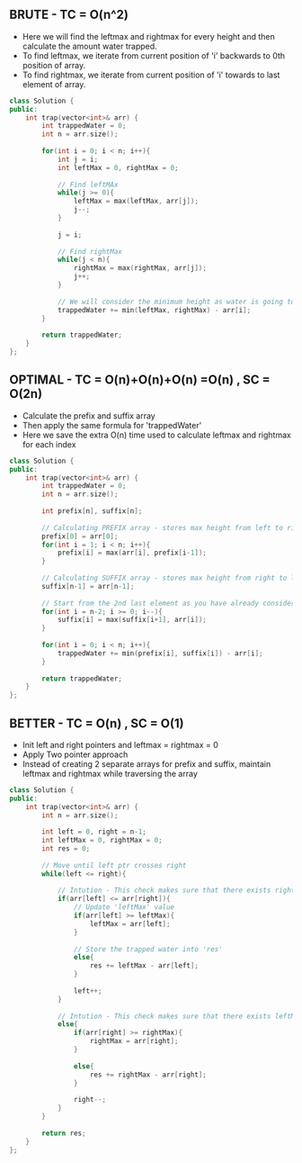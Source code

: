 ## BRUTE - TC = O(n^2)

- Here we will find the leftmax and rightmax for every height and then calculate the amount water trapped.
- To find leftmax, we iterate from current position of 'i' backwards to 0th position of array.
- To find rightmax, we iterate from current position of 'i' towards to last element of array.

```cpp
class Solution {
public:
    int trap(vector<int>& arr) {
        int trappedWater = 0;
        int n = arr.size();
        
        for(int i = 0; i < n; i++){
            int j = i;
            int leftMax = 0, rightMax = 0;
            
            // Find leftMAx
            while(j >= 0){
                leftMax = max(leftMax, arr[j]);
                j--;
            }
            
            j = i;
            
            // Find rightMax
            while(j < n){
                rightMax = max(rightMax, arr[j]);
                j++;
            }
            
            // We will consider the minimum height as water is going to take level of that height and subtract the current height from it.
            trappedWater += min(leftMax, rightMax) - arr[i];
        }
        
        return trappedWater;
    }
};
```

## OPTIMAL - TC = O(n)+O(n)+O(n) =O(n) , SC = O(2n)

- Calculate the prefix and suffix array
- Then apply the same formula for 'trappedWater'
- Here we save the extra O(n) time used to calculate leftmax and rightmax for each index

```cpp
class Solution {
public:
    int trap(vector<int>& arr) {
        int trappedWater = 0;
        int n = arr.size();
        
        int prefix[n], suffix[n];
        
        // Calculating PREFIX array - stores max height from left to right
        prefix[0] = arr[0];
        for(int i = 1; i < n; i++){
            prefix[i] = max(arr[i], prefix[i-1]);
        }
        
        // Calculating SUFFIX array - stores max height from right to left
        suffix[n-1] = arr[n-1];
        
        // Start from the 2nd last element as you have already considered the last element
        for(int i = n-2; i >= 0; i--){
            suffix[i] = max(suffix[i+1], arr[i]);
        }
        
        for(int i = 0; i < n; i++){
            trappedWater += min(prefix[i], suffix[i]) - arr[i];
        }
        
        return trappedWater;
    }
};
```

## BETTER - TC = O(n) , SC = O(1)

- Init left and right pointers and leftmax = rightmax = 0
- Apply Two pointer approach
- Instead of creating 2 separate arrays for prefix and suffix, maintain leftmax and rightmax while traversing the array

```cpp
class Solution {
public:
    int trap(vector<int>& arr) {
        int n = arr.size();
        
        int left = 0, right = n-1;
        int leftMax = 0, rightMax = 0;
        int res = 0;
        
        // Move until left ptr crosses right
        while(left <= right){
            
            // Intution - This check makes sure that there exists rightMax of greater size than current leftMax
            if(arr[left] <= arr[right]){
                // Update 'leftMax' value
                if(arr[left] >= leftMax){
                    leftMax = arr[left];
                }
                
                // Store the trapped water into 'res'
                else{
                    res += leftMax - arr[left];
                }
                
                left++;
            }
            
            // Intution - This check makes sure that there exists leftMax of greater size than current rightMax
            else{
                if(arr[right] >= rightMax){
                    rightMax = arr[right];
                }
                
                else{
                    res += rightMax - arr[right];
                }
                
                right--;
            }
        }
        
        return res;
    }
};

```


